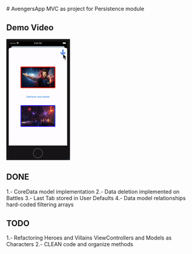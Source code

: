 # AvengersApp MVC as project for Persistence module

## Demo Video
![](demoVideo.gif)

## DONE

1.- CoreData model implementation
2.- Data deletion implemented on Battles
3.- Last Tab stored in User Defaults
4.- Data model relationships hard-coded filtering arrays 

## TODO

1.- Refactoring Heroes and Villains ViewControllers and Models as Characters
2.- CLEAN code and organize methods

